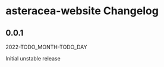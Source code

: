 # asteracea-website Changelog

<!-- markdownlint-disable no-trailing-punctuation -->

## 0.0.1

2022-TODO_MONTH-TODO_DAY

Initial unstable release
